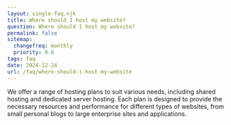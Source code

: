 ```yaml
---
layout: single-faq.njk
title: Where should I host my website?
question: Where should I host my website?
permalink: false
sitemap:
  changefreq: monthly
  priority: 0.6
tags: faq
date: 2024-12-24
url: /faq/where-should-i-host-my-website
---
```


We offer a range of hosting plans to suit various needs, including shared hosting and dedicated server hosting. Each plan is designed to provide the necessary resources and performance for different types of websites, from small personal blogs to large enterprise sites and applications.
